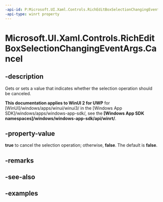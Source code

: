 ```yaml
---
-api-id: P:Microsoft.UI.Xaml.Controls.RichEditBoxSelectionChangingEventArgs.Cancel
-api-type: winrt property
---
```


<!-- Property syntax.
public bool Cancel { get;  set; }
-->

# Microsoft.UI.Xaml.Controls.RichEditBoxSelectionChangingEventArgs.Cancel

## -description

Gets or sets a value that indicates whether the selection operation should be canceled.

**This documentation applies to WinUI 2 for UWP** for [WinUI]/windows/apps/winui/winui3/ in the [Windows App SDK]/windows/apps/windows-app-sdk/, see the **[Windows App SDK namespaces]/windows/windows-app-sdk/api/winrt/**.

## -property-value

**true** to cancel the selection operation; otherwise, **false**. The default is **false**.

## -remarks

## -see-also

## -examples

